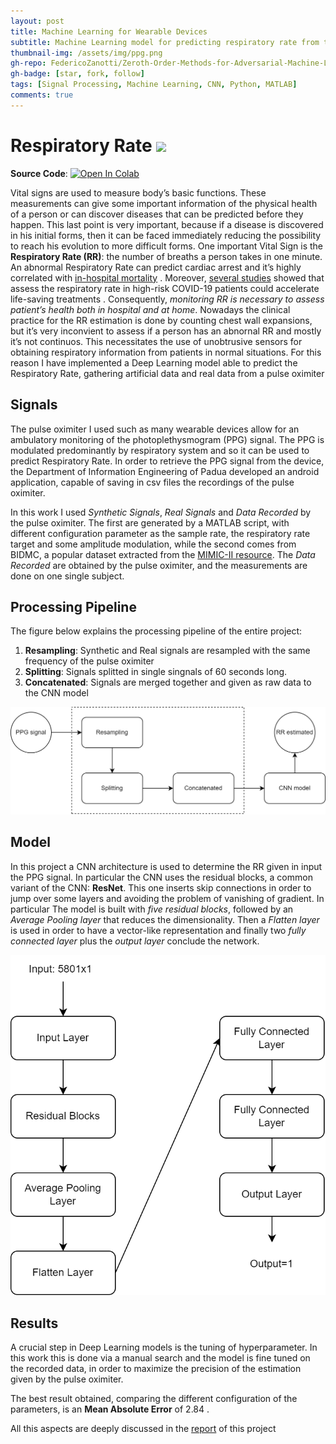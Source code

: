 ```yaml
---
layout: post
title: Machine Learning for Wearable Devices
subtitle: Machine Learning model for predicting respiratory rate from the PPG (Photoplethysmography) signal 
thumbnail-img: /assets/img/ppg.png
gh-repo: FedericoZanotti/Zeroth-Order-Methods-for-Adversarial-Machine-Learning
gh-badge: [star, fork, follow]
tags: [Signal Processing, Machine Learning, CNN, Python, MATLAB]
comments: true
---
```


# Respiratory Rate [<img src="https://logos-world.net/wp-content/uploads/2020/11/GitHub-Logo.png" width=50/>](https://github.com/FedericoZanotti/Zeroth-Order-Methods-for-Adversarial-Machine-Learning.git)

**Source Code**: [![Open In Colab](https://colab.research.google.com/assets/colab-badge.svg)](https://colab.research.google.com/github/FedericoZanotti/Respiratory-Rate-Estimation-on-Measurements-of-Wearable-Device/blob/master/HDA_project.ipynb)

Vital signs are used to measure body’s basic functions.
These measurements can give some important information
of the physical health of a person or can discover diseases
that can be predicted before they happen. This last point
is very important, because if a disease is discovered in his
initial forms, then it can be faced immediately reducing the
possibility to reach his evolution to more difficult forms.
One important Vital Sign is the **Respiratory Rate (RR)**: the
number of breaths a person takes in one minute. An abnormal
Respiratory Rate can predict cardiac arrest and it’s highly
correlated with [in-hospital mortality](https://pubmed.ncbi.nlm.nih.gov/8410395/) . Moreover, [several
studies](https://pubmed.ncbi.nlm.nih.gov/34028169/#:~:text=Our%20cohort%20study%20of%20hospitalized,associated%20with%20markedly%20elevated%20mortality.) showed that assess the respiratory rate in high-risk
COVID-19 patients could accelerate life-saving treatments .
Consequently, _monitoring RR is necessary to assess patient’s
health both in hospital and at home_. Nowadays the clinical
practice for the RR estimation is done by counting chest wall
expansions, but it’s very inconvient to assess if a person has
an abnornal RR and mostly it’s not continuos. This necessitates the use of unobtrusive sensors for obtaining respiratory
information from patients in normal situations.
For this reason I have implemented a Deep Learning model able to predict the Respiratory Rate, gathering artificial data and real data from a pulse oximiter

## Signals

The pulse oximiter I used such as many wearable devices allow for an ambulatory monitoring of the photoplethysmogram (PPG)
signal. The PPG is modulated predominantly by respiratory system and so it can be used to predict Respiratory
Rate. 
In order to retrieve the PPG signal from the device, the Department of Information Engineering of Padua developed an android application, capable of saving in csv files
the recordings of the pulse oximiter. 

In this work I used _Synthetic Signals_, _Real Signals_ and _Data Recorded_ by the pulse oximiter. The first are generated by a MATLAB script, with different configuration parameter as the sample rate, the respiratory rate target and some
amplitude modulation, while the second comes from BIDMC, a popular dataset extracted from the [MIMIC-II resource](https://pubmed.ncbi.nlm.nih.gov/10851218/).
The _Data Recorded_ are obtained by the pulse oximiter, and the measurements are done on one single subject. 

## Processing Pipeline

The figure below explains the processing pipeline of the entire project:
1. **Resampling**: Synthetic and Real signals are resampled with the same frequency of the pulse oximiter
2. **Splitting**: Signals splitted in single singnals of $60$ seconds long.
3. **Concatenated**: Signals are merged together and given as raw data to the CNN model

<img src="/assets/img/diag.png" />

## Model

In this project a CNN architecture is used to determine
the RR given in input the PPG signal. In particular the CNN
uses the residual blocks, a common variant of the CNN:
**ResNet**. This one inserts skip connections in order to
jump over some layers and avoiding the problem of vanishing
of gradient.
In particular The model is built with _five residual blocks_, followed by
an _Average Pooling layer_ that reduces the dimensionality.
Then a _Flatten layer_ is used in order to have a vector-like
representation and finally two _fully connected layer_ plus the
_output layer_ conclude the network.

<img src="/assets/img/model.png" />

## Results

A crucial step in Deep Learning models is the tuning of
hyperparameter. In this work this is done via a manual search
and the model is fine tuned on the recorded data, in order to
maximize the precision of the estimation given by the pulse
oximiter.

The best result obtained, comparing the different configuration of the parameters, is an **Mean Absolute Error** of $2.84$ .

All this aspects are deeply discussed in the [report](https://github.com/FedericoZanotti/Respiratory-Rate-Estimation-on-Measurements-of-Wearable-Device/blob/main/Report.pdf) of this project





